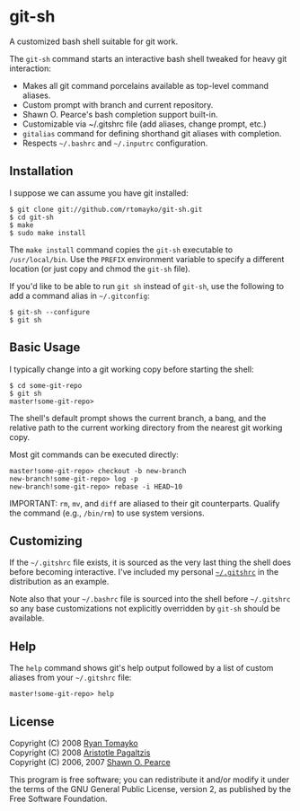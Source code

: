 git-sh
======

A customized bash shell suitable for git work.

The `git-sh` command starts an interactive bash shell tweaked for heavy git
interaction:

  * Makes all git command porcelains available as top-level command aliases.
  * Custom prompt with branch and current repository.
  * Shawn O. Pearce's bash completion support built-in.
  * Customizable via ~/.gitshrc file (add aliases, change prompt, etc.)
  * `gitalias` command for defining shorthand git aliases with completion.
  * Respects `~/.bashrc` and `~/.inputrc` configuration.

Installation
------------

I suppose we can assume you have git installed:

    $ git clone git://github.com/rtomayko/git-sh.git
    $ cd git-sh
    $ make
    $ sudo make install

The `make install` command copies the `git-sh` executable to
`/usr/local/bin`. Use the `PREFIX` environment variable to specify
a different location (or just copy and chmod the `git-sh` file).

If you'd like to be able to run `git sh` instead of `git-sh`, use
the following to add a command alias in `~/.gitconfig`:

    $ git-sh --configure
    $ git sh

Basic Usage
-----------

I typically change into a git working copy before starting the shell:

    $ cd some-git-repo
    $ git sh
    master!some-git-repo>

The shell's default prompt shows the current branch, a bang, and the
relative path to the current working directory from the nearest git working
copy.

Most git commands can be executed directly:

    master!some-git-repo> checkout -b new-branch
    new-branch!some-git-repo> log -p
    new-branch!some-git-repo> rebase -i HEAD~10

IMPORTANT: `rm`, `mv`, and `diff` are aliased to their git counterparts.
Qualify the command (e.g., `/bin/rm`) to use system versions.

Customizing
-----------

If the `~/.gitshrc` file exists, it is sourced as the very last thing the
shell does before becoming interactive. I've included my personal
[`~/.gitshrc`][1] in the distribution as an example.

[1]: gitshrc-example.bash "Ryan's ~/.gitshrc file"

Note also that your `~/.bashrc` file is sourced into the shell before
`~/.gitshrc` so any base customizations not explicitly overridden by
`git-sh` should be available.

Help
----

The `help` command shows git's help output followed by a list of custom
aliases from your `~/.gitshrc` file:

    master!some-git-repo> help

License
-------

Copyright (C) 2008 [Ryan Tomayko](http://tomayko.com/)  
Copyright (C) 2008 [Aristotle Pagaltzis](http://plasmasturm.org/)  
Copyright (C) 2006, 2007 [Shawn O. Pearce](mailto:spearce@spearce.org)

This program is free software; you can redistribute it and/or modify it
under the terms of the GNU General Public License, version 2, as published
by the Free Software Foundation.
